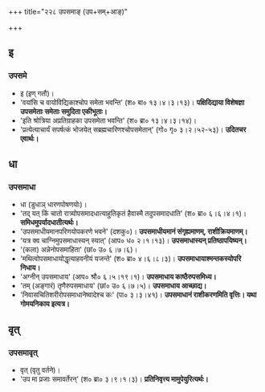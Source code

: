 +++
title="२२८ उपसमाङ् (उप+सम्+आङ्)"

+++

## इ
### उपसमे
- इ (इण् गतौ)।
- 'वयांसि च वायोविद्यिकाश्चोप समेता भवन्ति' (श० बा० १३।४।३।१३)। **पक्षिदिद्याया विशेषज्ञा उपसमेताः समेताः समुदिता एकीभूताः।**
- 'इति श्रोत्रिया अप्रतिग्राहका उपसमेता भवन्ति' (श० ब्रा० १३।४।३।१४)।
- 'प्रत्येत्याचार्यं सपर्षत्कं भोजयेत् सब्रह्मचारिणश्चोपसमेतान्' (गो० गृ० ३।२।५२-५३)। **उदितचर एवार्थः।**

## धा
### उपसमाधा
- धा (डुधाञ् धारणपोषणयोः)।
- 'तद् यत् किं चातो रात्र्योपसमादधात्याहुतिकृतं हैवास्मै तदुपसमादधाति' (श० ब्रा० ६।६।४।१)। **समिधमुपर्यादधातीत्यर्थः।**
- 'उपसमाधीयमानपरिणयोपकरणे भवने' (दशकु०)। **उपसमाधीयमानं संगृह्यमाणम्, राशीक्रियमाणम्।**
- 'यत्र क्व चाग्निमुपसमाधास्यन् स्यात्' (आप० ध० २।१।१३)। **उपसमाधास्यन् प्रतिष्ठापयिष्यन्।**
- '(कला) अन्नेनोपसमाहिता' (छां० उ० ६।७।६)।
- 'मथित्वोपसमाधायोद्धृत्याहवनीयं यजन्ते' (श० ब्रा० ४।६।८।३)। **उपसमाधायाश्मन्तकस्योपरि निधाय।**
- 'अग्नीन् उपसमाधाय' (आप० श्रौ० ६।५।१९।१)। **उपसमाधाय काष्ठैरुपसमिध्य।**
- 'तम् (अङ्गारं) तृणैरुपसमाधाय' (छां० उ० ६।७।५)। **उपसमाधाय आच्छाद्य।**
- 'निवासचितिशरीरोपसमाधानेष्वादेश्च कः' (पा० ३।३।४१)। **उपसमाधानं राशीकरणमिति वृत्तिः। यथा गोमयनिकाय इत्यत्र।**

## वृत्
### उपसमावृत्
- वृत् (वृतु वर्तने)।
- 'उप मा प्रजाः समावर्तेरन्' (श० ब्रा० ३।९।१।३)। **प्रतिनिवृत्त्य मामुपेयुरित्यर्थः।**
